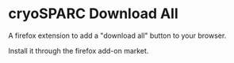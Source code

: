 # cryoSPARC Download All

A firefox extension to add a "download all" button to your browser.

Install it through the firefox add-on market.